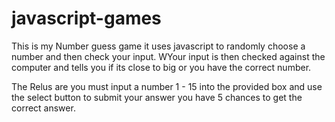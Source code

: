 # javascript-games

This is my Number guess game it uses javascript to randomly choose a number and then check your input. WYour input is then checked against the computer and tells you if its close to big or you have the correct number.

The Relus are you must input a number 1 - 15 into the provided box and use the select button to submit your answer you have 5 chances to get the correct answer. 